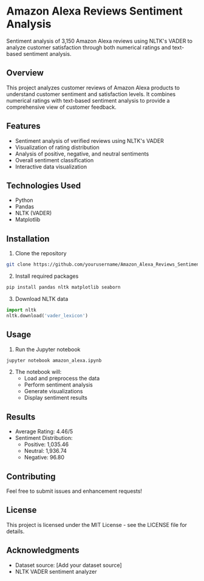 # Amazon Alexa Reviews Sentiment Analysis

Sentiment analysis of 3,150 Amazon Alexa reviews using NLTK's VADER to analyze customer satisfaction through both numerical ratings and text-based sentiment analysis.

## Overview

This project analyzes customer reviews of Amazon Alexa products to understand customer sentiment and satisfaction levels. It combines numerical ratings with text-based sentiment analysis to provide a comprehensive view of customer feedback.

## Features

- Sentiment analysis of verified reviews using NLTK's VADER
- Visualization of rating distribution
- Analysis of positive, negative, and neutral sentiments
- Overall sentiment classification
- Interactive data visualization

## Technologies Used

- Python
- Pandas
- NLTK (VADER)
- Matplotlib

## Installation

1. Clone the repository
```bash
git clone https://github.com/yourusername/Amazon_Alexa_Reviews_Sentiment_Analysis.git
```

2. Install required packages
```bash
pip install pandas nltk matplotlib seaborn
```

3. Download NLTK data
```python
import nltk
nltk.download('vader_lexicon')
```

## Usage

1. Run the Jupyter notebook
```bash
jupyter notebook amazon_alexa.ipynb
```

2. The notebook will:
   - Load and preprocess the data
   - Perform sentiment analysis
   - Generate visualizations
   - Display sentiment results

## Results

- Average Rating: 4.46/5
- Sentiment Distribution:
  - Positive: 1,035.46
  - Neutral: 1,936.74
  - Negative: 96.80

## Contributing

Feel free to submit issues and enhancement requests!

## License

This project is licensed under the MIT License - see the LICENSE file for details.

## Acknowledgments

- Dataset source: [Add your dataset source]
- NLTK VADER sentiment analyzer
